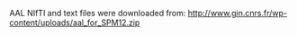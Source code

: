 AAL NIfTI and text files were downloaded from:
<http://www.gin.cnrs.fr/wp-content/uploads/aal_for_SPM12.zip>
